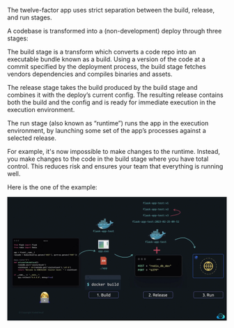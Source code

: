The twelve-factor app uses strict separation between the build, release, and run stages.

A codebase is transformed into a (non-development) deploy through three stages:

The build stage is a transform which converts a code repo into an executable bundle known as a build. Using a version of the code at a commit specified by the deployment process, the build stage fetches vendors dependencies and compiles binaries and assets.

The release stage takes the build produced by the build stage and combines it with the deploy’s current config. The resulting release contains both the build and the config and is ready for immediate execution in the execution environment.

The run stage (also known as “runtime”) runs the app in the execution environment, by launching some set of the app’s processes against a selected release.

For example, it's now impossible to make changes to the runtime. Instead, you make changes to the code in the build stage where you have total control. This reduces risk and ensures your team that everything is running well.

Here is the one of the example:

<img src="image-4.png" alt="build-release-run">